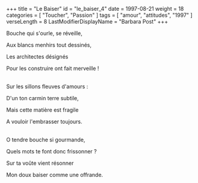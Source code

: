 +++
title = "Le Baiser"
id = "le_baiser_4"
date = 1997-08-21
weight = 18
categories = [ "Toucher", "Passion" ]
tags = [ "amour", "attitudes", "1997" ]
verseLength = 8
LastModifierDisplayName = "Barbara Post"
+++

Bouche qui s'ourle, se réveille,

Aux blancs menhirs tout dessinés,

Les architectes désignés

Pour les construire ont fait merveille !

 \
Sur les sillons fleuves d'amours :

D'un ton carmin terre subtile,

Mais cette matière est fragile

A vouloir l'embrasser toujours.

 \
O tendre bouche si gourmande,

Quels mots te font donc frissonner ?

Sur ta voûte vient résonner

Mon doux baiser comme une offrande.
